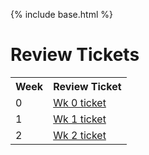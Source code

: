 {% include base.html %}

# Review Tickets
<table>
   <tr>
    <th>Week</th>
    <th>Review Ticket</th>
   </tr>

   <tr>
    <td>0</td>
      <td><a href="https://github.com/Gaurish-Gaur/gaurishgaur-tri3/issues/8">Wk 0 ticket</a></td>
   </tr>
   
   <tr>
    <td>1</td>
    <td><a href="https://github.com/Gaurish-Gaur/gaurishgaur-tri3/issues/15">Wk 1 ticket</a></td>
   </tr>
   
   <tr>
    <td>2</td>
    <td><a href="https://github.com/Gaurish-Gaur/gaurishgaur-tri3/issues/23">Wk 2 ticket</a></td>
   </tr>
</table>
